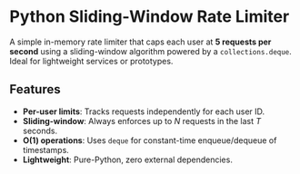 # Python Sliding-Window Rate Limiter

A simple in-memory rate limiter that caps each user at **5 requests per second** using a sliding-window algorithm powered by a `collections.deque`. Ideal for lightweight services or prototypes.


## Features

- **Per-user limits**: Tracks requests independently for each user ID.  
- **Sliding-window**: Always enforces up to _N_ requests in the last _T_ seconds.  
- **O(1) operations**: Uses `deque` for constant-time enqueue/dequeue of timestamps.  
- **Lightweight**: Pure-Python, zero external dependencies.  